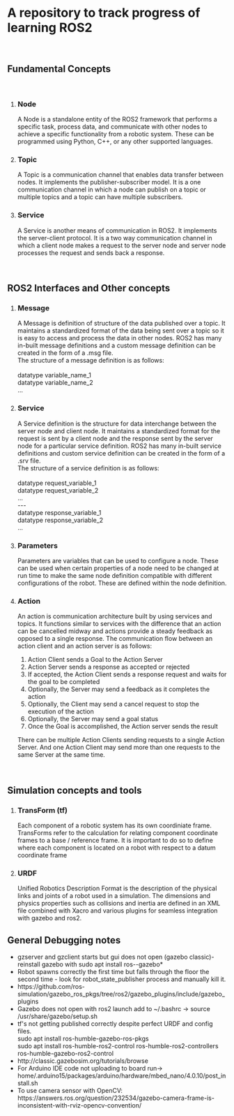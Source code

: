 <h1>A repository to track progress of learning ROS2</h1>
<br>
<h2>Fundamental Concepts</h2>
<br>
<ol>
    <li><h3>Node</h3>
        <p>A Node is a standalone entity of the ROS2 framework that performs a specific task, process data, and communicate with other nodes to achieve a specific functionality from a robotic system. These can be programmed using Python, C++, or any other supported languages.</p></li>
    <li><h3>Topic</h3>
        <p>A Topic is a communication channel that enables data transfer between nodes. It implements the publisher-subscriber model. It is a one communication channel in which a node can publish on a topic or multiple topics and a topic can have multiple subscribers.</p></li>
    <li><h3>Service</h3>
        <p>A Service is another means of communication in ROS2. It implements the server-client protocol. It is a two way communication channel in which a client node makes a request to the server node and server node processes the request and sends back a response.</p></li>
</ol>
<br>
<h2>ROS2 Interfaces and Other concepts</h2>
<ol>
    <li><h3>Message</h3>
        <p>A Message is definition of structure of the data published over a topic. It maintains a standardized format of the data being sent over a topic so it is easy to access and process the data in other nodes. ROS2 has many in-built message definitions and a custom message definition can be created in the form of a .msg file.<br>The structure of a message definition is as follows:<br>
        <br>datatype variable_name_1
        <br>datatype variable_name_2
        <br>...</p></li>
    <li><h3>Service</h3>
        <p>A Service definition is the structure for data interchange between the server node and client node. It maintains a standardized format for the request is sent by a client node and the response sent by the server node for a particular service definition. ROS2 has many in-built service definitions and custom service definition can be created in the form of a .srv file.<br>The structure of a service definition is as follows:<br>
        <br>datatype request_variable_1
        <br>datatype request_variable_2
        <br>...
        <br>---
        <br>datatype response_variable_1
        <br>datatype response_variable_2
        <br>...</p></li>
    <li><h3>Parameters</h3>
        <p>Parameters are variables that can be used to configure a node. These can be used when certain properties of a node need to be changed at run time to make the same node definition compatible with different configurations of the robot. These are defined within the node definition.</p></li>
    <li><h3>Action</h3>
        <p>An action is communication architecture built by using services and topics. It functions similar to services with the difference that an action can be cancelled midway and actions provide a steady feedback as opposed to a single response. The communication flow between an action client and an action server is as follows:</p>
        <ol>
        <li>Action Client sends a Goal to the Action Server</li>
        <li>Action Server sends a response as accepted or rejected</li>
        <li>If accepted, the Action Client sends a response request and waits for the goal to be completed</li>
        <li>Optionally, the Server may send a feedback as it completes the action</li>
        <li>Optionally, the Client may send a cancel request to stop the execution of the action</li>
        <li>Optionally, the Server may send a goal status</li>
        <li>Once the Goal is accomplished, the Action server sends the result</li>
        </ol>
        <p>There can be multiple Action Clients sending requests to a single Action Server. And one Action Client may send more than one requests to the same Server at the same time.</p>
        </li>
</ol>
<br>
<h2>Simulation concepts and tools</h2>
<ol>
    <li><h3>TransForm (tf)</h3>
        <p>Each component of a robotic system has its own coordiniate frame. TransForms refer to the calculation for relating component coordinate frames to a base / reference frame. It is important to do so to define where each component is located on a robot with respect to a datum coordinate frame</p></li>
    <li><h3>URDF</h3>
        <p>Unified Robotics Description Format is the description of the physical links and joints of a robot used in a simulation. The dimensions and physics properties such as collisions and inertia are defined in an XML file combined with Xacro and various plugins for seamless integration with gazebo and ros2.</p>
    </li>
</ol>

<h2> General Debugging notes </h2>
<ul>
<li>gzserver and gzclient starts but gui does not open (gazebo classic)- reinstall gazebo with sudo apt install ros-<distro>-gazebo*</li>
<li>Robot spawns correctly the first time but falls through the floor the second time - look for robot_state_publisher process and manually kill it.</li>
<li>https://github.com/ros-simulation/gazebo_ros_pkgs/tree/ros2/gazebo_plugins/include/gazebo_plugins</li>
<li>Gazebo does not open with ros2 launch add to ~/.bashrc -> source /usr/share/gazebo/setup.sh</li>
<li>tf's not getting published correctly despite perfect URDF and config files.
<br>sudo apt install ros-humble-gazebo-ros-pkgs
<br>sudo apt install ros-humble-ros2-control ros-humble-ros2-controllers ros-humble-gazebo-ros2-control</li>
<li>http://classic.gazebosim.org/tutorials/browse</li>
<li>For Arduino IDE code not uploading to board run-> home/.arduino15/packages/arduino/hardware/mbed_nano/4.0.10/post_install.sh</li>
<li>To use camera sensor with OpenCV: https://answers.ros.org/question/232534/gazebo-camera-frame-is-inconsistent-with-rviz-opencv-convention/</li>
</ul>